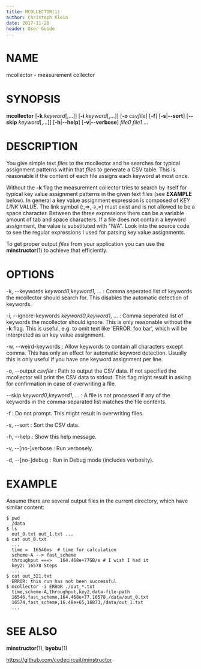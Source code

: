 ```yaml
---
title: MCOLLECTOR(1)
author: Christoph Klein
date: 2017-11-20
header: User Guide
...
```


# NAME

mcollector - measurement collector


# SYNOPSIS

**mcollector** [**-k** *keyword*[,...]] [**-i** *keyword*[,...]] [**-o** *csvfile*] [**-f**] [**-s**|**--sort**] [**--skip** *keyword*[,...]] [**-h**|**--help**] [**-v**|**--verbose**] *file0* *file1* ...


# DESCRIPTION

You give simple text *files* to the mcollector and he searches for
typical assignment patterns within that *files* to generate a CSV table.
This is reasonable if the content of each file assigns each keyword at
most once.

Without the **-k** flag the measurement collector tries to search by itself for
typical key value assignment patterns in the given text files (see **EXAMPLE**
below).  In general a key value assignment expression is composed of *KEY* *LINK*
*VALUE*.  The link symbol (:,=>,->,=) must exist and is not allowed to be a space character.
Between the three expressions there can be a variable amount of tab and space
characters. If a file does not contain a keyword assignment, the value is substituted
with "N/A". Look into the source code to see the regular expressions I used
for parsing key value assignments.

To get proper output *files* from your application you can use
the **minstructor**(1) to achieve that efficiently.


# OPTIONS

-k, \--keywords *keyword0*,*keyword1*, ...
:   Comma seperated list of keywords the mcollector should search for.
    This disables the automatic detection of keywords.

-i, \--ignore-keywords *keyword0*,*keyword1*, ...
:   Comma seperated list of keywords the mcollector should ignore.
    This is only reasonable without the **-k** flag. This is useful,
    e.g. to omit text like 'ERROR: foo bar', which will be interpreted
    as an key value assignment.

-w, \--weird-keywords
:   Allow keywords to contain all characters except comma. This has only
    an effect for automatic keyword detection. Usually this is only useful if
    you have one keyword assignment per line.

-o, \--output *csvfile*
:   Path to output the CSV data. If not specified the mcollector will
    print the CSV data to stdout. This flag might result in asking
    for confirmation in case of overwriting a file.

\--skip *keyword0*,*keyword1*, ...
:   A file is not processed if any of the keywords in the comma-separated list matches
    the file contents.

-f
:   Do not prompt. This might result in overwriting files.

-s, \--sort
:   Sort the CSV data.

-h, \--help
:   Show this help message.

-v, \--[no-]verbose
:   Run verbosely.

-d, \--[no-]debug
:   Run in Debug mode (includes verbosity).


# EXAMPLE

Assume there are several output files in the current directory, which
have similar content:

```
$ pwd
  /data
$ ls
  out_0.txt out_1.txt ...
$ cat out_0.txt
  ...
  time =  16546ms  # time for calculation
  scheme-A --> fast_scheme
  throughput ===>   164.468e+77GB/s # I wish I had it
  key2: 16578 Steps
  ...
$ cat out_321.txt
  ERROR: this run has not been successful
$ mcollector -i ERROR ./out_*.txt
  time,scheme-A,throughput,key2,data-file-path
  16546,fast_scheme,164.468e+77,16578,/data/out_0.txt
  16574,fast_scheme,16.48e+65,16873,/data/out_1.txt
  ...
```

# SEE ALSO
**minstructor**(1), **byobu**(1)

https://github.com/codecircuit/minstructor
